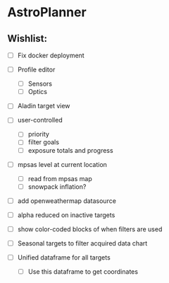 # AstroPlanner


## Wishlist:
- [ ] Fix docker deployment
- [ ] Profile editor
  - [ ] Sensors
  - [ ] Optics
- [ ] Aladin target view
- [ ] user-controlled
  - [ ] priority
  - [ ] filter goals
  - [ ] exposure totals and progress
- [ ] mpsas level at current location
  - [ ] read from mpsas map
  - [ ] snowpack inflation?
- [ ] add openweathermap datasource
- [ ] alpha reduced on inactive targets
- [ ] show color-coded blocks of when filters are used


- [ ] Seasonal targets to filter acquired data chart
- [ ] Unified dataframe for all targets
  - [ ] Use this dataframe to get coordinates